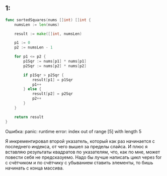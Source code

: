 ## 1:
```go
func sortedSquares(nums []int) []int {
    numsLen := len(nums)

    result := make([]int, numsLen)

    p1 := 0
    p2 := numsLen - 1

    for p1 <= p2 {
        p1Sqr := nums[p1] * nums[p1]
        p2Sqr := nums[p2] * nums[p2]

        if p1Sqr > p2Sqr {
            result[p1] = p1Sqr
            p1++
        } else {
            result[p2] = p2Sqr
            p2++
        }
    }

    return result
}
```
Ошибка: panic: runtime error: index out of range [5] with length 5

Я инкрементировал второй указатель, который как раз начинается с последнего индекса, от чего вышел за пределы слайса. И плюс я вставляю результаты квадратов по указателям, что, как по мне, может повести себя не предсказуемо. Надо бы лучше написать цикл через for с счётчиком и по счётчику с убыванием ставить элементы, то бишь начинать с конца массива.
